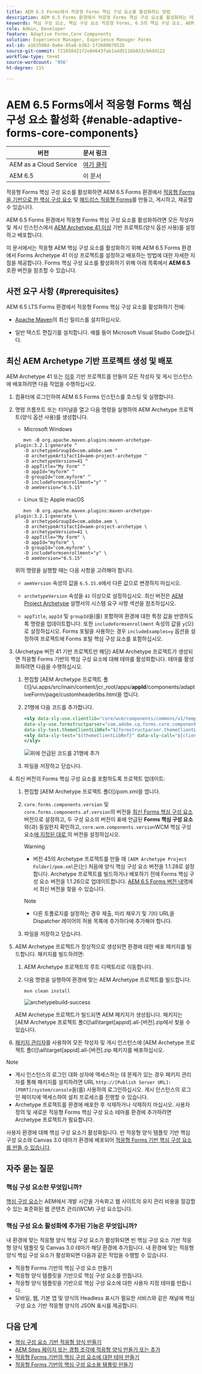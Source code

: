 ```yaml
---
title: AEM 6.5 Forms에서 적응형 Forms 핵심 구성 요소를 활성화하는 방법
description: AEM 6.5 Forms 환경에서 적응형 Forms 핵심 구성 요소를 활성화하는 데 도움이 되는 단계별 안내서입니다.
keywords: 핵심 구성 요소, 핵심 구성 요소 적응형 Forms, 6.5의 핵심 구성 요소, AEM 6.5의 적응형 Forms 핵심 구성 요소, AEM 6.5의 AF 핵심 구성 요소, AEM 6.5 Forms 핵심 구성 요소 활성화
role: Admin, Developer
feature: Adaptive Forms,Core Components
solution: Experience Manager, Experience Manager Forms
exl-id: a163598d-0a6e-45a8-b3b2-1f260007952b
source-git-commit: f21858421f2e84643fab1add5116b033cb6dd122
workflow-type: tm+mt
source-wordcount: '956'
ht-degree: 11%

---
```


# AEM 6.5 Forms에서 적응형 Forms 핵심 구성 요소 활성화 {#enable-adaptive-forms-core-components}

| 버전 | 문서 링크 |
| -------- | ---------------------------- |
| AEM as a Cloud Service | [여기 클릭](https://experienceleague.adobe.com/docs/experience-manager-cloud-service/content/forms/setup-configure-migrate/enable-adaptive-forms-core-components.html?lang=ko) |
| AEM 6.5 | 이 문서 |

<!--**Applies to:** ✅ Adaptive Form Core Components ❎ [Adaptive Form Foundation Components](/help/forms/using/create-adaptive-form.md).-->

적응형 Forms 핵심 구성 요소를 활성화하면 AEM 6.5 Forms 환경에서 [적응형 Forms을 기반으로 한 핵심 구성 요소](create-an-adaptive-form-core-components.md) 및 [헤드리스 적응형 Forms](https://experienceleague.adobe.com/docs/experience-manager-headless-adaptive-forms/using/overview.html?lang=ko)를 만들고, 게시하고, 제공할 수 있습니다.

AEM 6.5 Forms 환경에서 적응형 Forms 핵심 구성 요소를 활성화하려면 모든 작성자 및 게시 인스턴스에서 [AEM Archetype 41 이상](https://experienceleague.adobe.com/docs/experience-manager-core-components/using/developing/archetype/overview.html?lang=ko) 기반 프로젝트(양식 옵션 사용)를 설정하고 배포합니다.

이 문서에서는 적응형 AEM 핵심 구성 요소를 활성화하기 위해 AEM 6.5 Forms 환경에서 Forms Archetype 41 이상 프로젝트를 설정하고 배포하는 방법에 대한 자세한 지침을 제공합니다. Forms 핵심 구성 요소를 활성화하기 위해 아래 목록에서 **AEM 6.5** 호환 버전을 참조할 수 있습니다.

## 사전 요구 사항 {#prerequisites}

AEM 6.5 LTS Forms 환경에서 적응형 Forms 핵심 구성 요소를 활성화하기 전에:

* [Apache Maven](https://maven.apache.org/download.cgi)의 최신 릴리스를 설치하십시오.

* 일반 텍스트 편집기를 설치합니다. 예를 들어 Microsoft Visual Studio Code입니다.

## 최신 AEM Archetype 기반 프로젝트 생성 및 배포

AEM Archetype 41 또는 [이후](https://github.com/adobe/aem-project-archetype) 기반 프로젝트를 만들어 모든 작성자 및 게시 인스턴스에 배포하려면 다음 작업을 수행하십시오.

1. 컴퓨터에 로그인하여 AEM 6.5 Forms 인스턴스를 호스팅 및 실행합니다.
1. 명령 프롬프트 또는 터미널을 열고 다음 명령을 실행하여 AEM Archetype 프로젝트(양식 옵션 사용)를 생성합니다.

   * Microsoft Windows

   ```Shell
      mvn -B org.apache.maven.plugins:maven-archetype-plugin:3.2.1:generate ^
      -D archetypeGroupId=com.adobe.aem ^
      -D archetypeArtifactId=aem-project-archetype ^
      -D archetypeVersion=41 ^
      -D appTitle="My Form" ^
      -D appId="myform" ^
      -D groupId="com.myform" ^
      -D includeFormsenrollment="y" ^
      -D aemVersion="6.5.15" 
   ```

   * Linux 또는 Apple macOS

   ```Shell
      mvn -B org.apache.maven.plugins:maven-archetype-plugin:3.2.1:generate \
      -D archetypeGroupId=com.adobe.aem \
      -D archetypeArtifactId=aem-project-archetype \
      -D archetypeVersion=41 \
      -D appTitle="My Form" \
      -D appId="myform" \
      -D groupId="com.myform" \
      -D includeFormsenrollment="y" \
      -D aemVersion="6.5.15" 
   ```

   위의 명령을 실행할 때는 다음 사항을 고려해야 합니다.

   * `aemVersion` 속성의 값을 `6.5.15.0`에서 다른 값으로 변경하지 마십시오.

   * `archetypeVersion` 속성을 `41` 이상으로 설정하십시오. 최신 버전은 [AEM Project Archetype](https://github.com/adobe/aem-project-archetype) 설명서의 시스템 요구 사항 섹션을 참조하십시오.

   * `appTitle`, `appId` 및 `groupId`을(를) 포함하여 환경에 대한 특정 값을 반영하도록 명령을 업데이트합니다. 또한 `includeFormsenrollment` 속성의 값을 `y`(으)로 설정하십시오. Forms 포털을 사용하는 경우 `includeExamples=y` 옵션을 설정하여 프로젝트에 Forms 포털 핵심 구성 요소를 포함하십시오.


1. (Archetype 버전 41 기반 프로젝트만 해당) AEM Archetype 프로젝트가 생성되면 적응형 Forms 기반의 핵심 구성 요소에 대해 테마를 활성화합니다. 테마를 활성화하려면 다음을 수행하십시오.

   1. 편집할 [AEM Archetype 프로젝트 폴더]/ui.apps/src/main/content/jcr_root/apps/__appId__/components/adaptiveForm/page/customheaderlibs.html을 엽니다.

   1. 21행에 다음 코드를 추가합니다.

      ```XML
      <sly data-sly-use.clientlib="core/wcm/components/commons/v1/templates/clientlib.html"
      data-sly-use.formstructparser="com.adobe.cq.forms.core.components.models.form.FormStructureParser"
      data-sly-test.themeClientLibRef="${formstructparser.themeClientLibRefFromFormContainer}">
      <sly data-sly-test="${themeClientLibRef}" data-sly-call="${clientlib.css @ categories=themeClientLibRef}"/>
      </sly>
      ```

      ![위에 언급된 코드를 21행에 추가](/help/forms/using/assets/code-to-enable-themes.png)

   1. 파일을 저장하고 닫습니다.

1. 최신 버전의 Forms 핵심 구성 요소를 포함하도록 프로젝트 업데이트:

   1. 편집할 [AEM Archetype 프로젝트 폴더]/pom.xml을 엽니다.
   1. `core.forms.components.version` 및 `core.forms.components.af.version`의 버전을 [최신 Forms 핵심 구성 요소](https://experienceleague.adobe.com/docs/experience-manager-core-components/using/adaptive-forms/version.html?lang=ko#aem-as-form-version-history) 버전으로 설정하고, 두 구성 요소의 버전이 표에 언급된 **Forms 핵심 구성 요소**&#x200B;와(과) 동일한지 확인하고, `core.wcm.components.version`WCM 핵심 구성 요소[에 지정된 대로 ](https://experienceleague.adobe.com/docs/experience-manager-core-components/using/versions.html?lang=ko)의 버전을 설정하십시오.

      >[!WARNING]
      >
      >* 버전 45의 Archetype 프로젝트를 만들 때 `[AEM Archetype Project Folder]/pom.xml`은(는) 처음에 양식 핵심 구성 요소 버전을 1.1.28로 설정합니다. Archetype 프로젝트를 빌드하거나 배포하기 전에 Forms 핵심 구성 요소 버전을 1.1.26으로 업데이트합니다. [AEM 6.5 Forms 버전 내역](https://experienceleague.adobe.com/docs/experience-manager-core-components/using/adaptive-forms/version.html?lang=ko#aem-as-form-version-history)에서 최신 버전을 찾을 수 있습니다.

      >[!NOTE]
      >
      >* 다른 토폴로지를 설정하는 경우 제출, 미리 채우기 및 기타 URL을 Dispatcher 레이어의 허용 목록에 추가하다에 추가해야 합니다.

   1. 파일을 저장하고 닫습니다.


1. AEM Archetype 프로젝트가 정상적으로 생성되면 환경에 대한 배포 패키지를 빌드합니다. 패키지를 빌드하려면:

   1. AEM Archetype 프로젝트의 루트 디렉토리로 이동합니다.

   1. 다음 명령을 실행하여 환경에 맞는 AEM Archetype 프로젝트를 빌드합니다.

      ```Shell
      mvn clean install
      ```

      ![archetypebuild-success](/help/forms/using/assets/corecomponent-build-successful.png)


   AEM Archetype 프로젝트가 빌드되면 AEM 패키지가 생성됩니다. 패키지는 [AEM Archetype 프로젝트 폴더]\all\target\[appid].all-[버전].zip에서 찾을 수 있습니다.

1. [패키지 관리자](/help/sites-administering/package-manager.md)를 사용하여 모든 작성자 및 게시 인스턴스에 [AEM Archetype 프로젝트 폴더]\all\target\[appid].all-[버전].zip 패키지를 배포하십시오.

>[!NOTE]
>
>
>
> * 게시 인스턴스의 로그인 대화 상자에 액세스하는 데 문제가 있는 경우 패키지 관리자를 통해 패키지를 설치하려면 URL `http://[Publish Server URL]:[PORT]/system/console`을(를) 사용하여 로그인하십시오. 게시 인스턴스의 로그인 페이지에 액세스하여 설치 프로세스를 진행할 수 있습니다.
> * Archetype 프로젝트를 환경에 배포한 후 삭제하거나 삭제하지 마십시오. 사용자 정의 및 새로운 적응형 Forms 핵심 구성 요소 테마를 환경에 추가하려면 Archetype 프로젝트가 필요합니다.

사용자 환경에 대해 핵심 구성 요소가 활성화됩니다. 빈 적응형 양식 템플릿 기반 핵심 구성 요소와 Canvas 3.0 테마가 환경에 배포되어 [적응형 Forms 기반 핵심 구성 요소를 만들 수 있습니다](create-an-adaptive-form-core-components.md).

## 자주 묻는 질문

### 핵심 구성 요소란 무엇입니까?

[핵심 구성 요소](https://experienceleague.adobe.com/docs/experience-manager-core-components/using/introduction.html?lang=ko)는 AEM에서 개발 시간을 가속화고 웹 사이트의 유지 관리 비용을 절감할 수 있는 표준화된 웹 콘텐츠 관리(WCM) 구성 요소입니다.

### 핵심 구성 요소 활성화에 추가된 기능은 무엇입니까?


내 환경에 맞는 적응형 양식 핵심 구성 요소가 활성화되면 빈 핵심 구성 요소 기반 적응형 양식 템플릿 및 Canvas 3.0 테마가 해당 환경에 추가됩니다. 내 환경에 맞는 적응형 양식 핵심 구성 요소가 활성화되면 다음과 같은 작업을 수행할 수 있습니다.

* 적응형 Forms 기반의 핵심 구성 요소 만들기
* 적응형 양식 템플릿을 기반으로 핵심 구성 요소를 만듭니다.
* 적응형 양식 템플릿을 기반으로 핵심 구성 요소에 대한 사용자 지정 테마를 만듭니다.
* 모바일, 웹, 기본 앱 및 양식의 Headless 표시가 필요한 서비스와 같은 채널에 핵심 구성 요소 기반 적응형 양식의 JSON 표시를 제공합니다.

## 다음 단계

* [핵심 구성 요소 기반 적응형 양식 만들기](/help/forms/using/create-an-adaptive-form-core-components.md)
* [AEM Sites 페이지 또는 경험 조각에 적응형 양식 만들기 또는 추가](create-or-add-an-adaptive-form-to-aem-sites-page.md)
* [적응형 Forms 기반의 핵심 구성 요소에 대한 테마 만들기](create-or-customize-themes-for-adaptive-forms-core-components.md)
* [적응형 Forms 기반의 핵심 구성 요소용 템플릿 만들기](template-editor.md)
